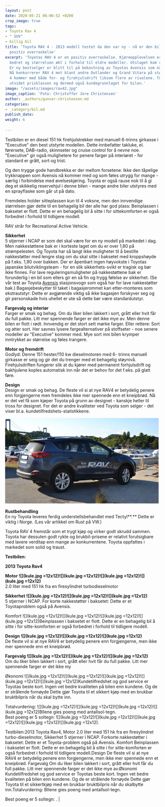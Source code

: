 ```yaml
---
layout: post
date: 2020-05-21 06:06:52 +0200
crop_image: true
tags:
- Toyota Rav 4
- " SUV"
- billig bil
title: 'Toyota RAV 4 - 2013 modell testet da den var ny - nå er den billigere : En
  positiv overraskelse'
excerpt: 'Toyotas RAV 4 er en positiv overraskelse. Kjøreopplevelsen er betydelig
  bedret og størrelsen økt i forhold til eldre modeller. Utslaget kom raskt på salgs-statistikken:
  Er ny bestselger er blitt til på bekostning av Toyotas Avensis som nå taper salg.
  Nå konkurrerer RAV 4 mot blant andre Outlander og Grand Vitara på størrelse. RAV
  4 kommer med både for- og firehjulsdrift liksom flere av rivalene. Toyota har således
  utvidet prisklassen og dermed også kundegrunnlaget for bilen.'
image: "/assets/images/rav42.jpg"
image_caption: 'Foto: Christoffer Jore Christensen'
author: _authors/gunnar-christensen.md
categories:
- _category/bil.md
publish_date: 
weight: 6

---
```

Testbilen er en diesel 151 hk firehjulstrekker med manuell 6-trinns girkasse i "Executive" den best utstyrte modellen. Dette innbefatter takluke, el. førersete, DAB-radio, skinnseter og cruise control for å nevne noe. "Executive" gir også mulighetere for penere farger på interiøret - for standard er grått, sort og trist.

Og den trygge gode handbrekka er der mellom forsetene: Ikke den tåpelige trykknappen som Avensis nå kommer med og som føles utrygg for mange - særlig i forbindelse med øvelseskjøring. Toyota er også rause nok til å gi deg et skikkelig reservehjul i denne bilen - mange andre biler utstyres med en sprayflaske som går ut på dato.

Fremdeles holder sitteplassen kun til 4 voksne, men den innvendige størrelsen gjør dette til en behagelig bil der alle har god plass: Beinplassen i baksetet er flott. Dette er en behagelig bil å sitte i for sittekomforten er også forbedret i forhold til tidligere modell.

RAV strår for Recreational Active Vehicle.

**Sikkerhet**  
5 stjerner i NCAP er som det skal være for en ny modell på markedet i dag. Men nakkestøttene bak er i korteste laget om du er over 1,80 på strømpelesten. Og Toyota har så langt ikke muligheter til å bestille nakkestøtter med lengre stag om du skal sitte i baksetet med kroppshøyde på f.eks. 1,90 over bakken. Der er åpenbart ingen høyvokste i Toyotas japanske bilutviklingsteam - for en slik sikkerhets-svikt er tragisk og bør ikke finnes. For lave reguleringsmuligheter på nakkestøttene bak er forunderlig i en bil som ellers gir en så fin og trygg følelse av sikkerhet. (Se vår test av Toyota [Avensis](avensis.htm) stasjonsvogn som også har for lave nakkestøtter bak.) Bagasjebeskytter til taket i bagasjerommet kan etter-monteres som ekstrautstyr: Dette er avgjørende viktig så ikke bagasjen forskyver seg og gir personskade hvis uhellet er ute så dette bør være standardutstyr.

**Fargevalg og interiør**  
Farger er smak og behag. Om du liker bilen lakkert i sort, grått eller hvit får du full pakke. Litt mer spennende farger er det ikke mye av. Men denne bilen er flott i rødt. Innvendig er det stort sett mørke farger. Eller rettere: Sort og atter sort. Her savnes lysere fargealternativer på stoffseter - noe senere modeller av "Executive" kommer med. Mye sort inni bilen krymper inntrykket av størrelse og føles trangere.

**Motor og fremdrift**  
Godlyd: Denne 151 hester/110 kw dieselmotoren med 6- trinns manuell girkasse er seig og gir det du trenger med et behagelig støynivå. Firehjulsdriften fungerer slik at du kjører med permanent forhjulsdrift og bakhjulene koples automatisk inn når det er behov for det f.eks. på glatt føre.

**Design**  
Design er smak og behag. De fleste vil si at nye RAV4 er betydelig penere enn forgjengerne men fremdeles ikke mer spennede enn et kneipbrød. Nå er det vel få som kjøper Toyota på grunn av designet - kanskje heller til tross for designet. For det er andre kvaliteter ved Toyota som selger - det viser bl.a. kundetilfredshets-statistikkene.

![](/assets/images/rav4.jpg)

**Rustbehandling**  
En ny Toyota leveres ferdig understellsbehandlet med Tectyl**.** Dette er viktig i Norge. (Les vår artikkel om Rust på VW.)

Toyota RAV 4 fremstår som et trygt kjøp og virker godt skrudd sammen. Toyota har dessuten godt rykte og brukbil-prisene er relativt forutsigbare med lavere verditap enn mange av konkurrentene. Toyota oppfattes i markedet som solid og traust.

**Testbilen:**

**2013 Toyota Rav4**

**Motor ![](kule.jpg =12x12)![](kule.jpg =12x12)![](kule.jpg =12x12)![](kule.jpg =12x12)**  
2\.0 liter med 151 hk fra en firesylindret turbodieselmotor

**Sikkerhet ![](kule.jpg =12x12)![](kule.jpg =12x12)![](kule.jpg =12x12)**  
5 stjerner i NCAP. For korte nakkestøtter i baksetet: Dette er et Toyotaproblem også på Avensis.

Komfort ![](kule.jpg =12x12)![](kule.jpg =12x12)![](kule.jpg =12x12)![](kule.jpg =12x12)Beinplassen i baksetet er flott. Dette er en behagelig bil å sitte i for sitte-komforten er også forbedret i forhold til tidligere modell.

**Design ![](kule.jpg =12x12)![](kule.jpg =12x12)![](kule.jpg =12x12)**  
De fleste vil si at nye RAV4 er betydelig penere enn forgjengerne, men ikke mer spennede enn et kneipbrød.

**Fargevalg ![](kule.jpg =12x12)![](kule.jpg =12x12)![](kule.jpg =12x12)**  
Om du liker bilen lakkert i sort, grått eller hvit får du full pakke. Litt mer spennende farger er det ikke my

Økonomi ![](kule.jpg =12x12)![](kule.jpg =12x12)![](kule.jpg =12x12)![](kule.jpg =12x12)![](kule.jpg =12x12)Kundetilfredshet og god service er Toyotas beste kort. Ingen vet bedre kvaliteten på bilen enn kundene. Og de er strålende fornøyde Dette gjør Toyota til et sikkert kjøp med en brukbar bruktbilpris når du skal bytte inn.

Totalvurdering: ![](kule.jpg =12x12)![](kule.jpg =12x12)![](kule.jpg =12x12)![](kule.jpg =12x12)BIlene gies poeng med antallsol-tegn.  
Best poeng er 5 soltegn: ![](kule.jpg =12x12)![](kule.jpg =12x12)![](kule.jpg =12x12)![](kule.jpg =12x12)![](kule.jpg =12x12). 

 Testbilen:2013 Toyota Rav4, Motor 2.0 liter med 151 hk fra en firesylindret turbo-dieselmotor, Sikkerhet 5 stjerner i NCAP. Forkorte nakkestøtter i baksetet: Dette er et Toyota-problem også på Avensis. Komfort Beinplassen i baksetet er flott. Dette er en behagelig bil å sitte i for sitte-komforten er også forbedret i forhold til tidligere modell.Design De fleste vil si at nye RAV4 er betydelig penere enn forgjengerne, men ikke mer spennede enn et kneipbrød. Fargevalg Om du liker bilen lakkert i sort, grått eller hvit får du full pakke. Litt mer spennende farger er det ikke mye av.Økonomi Kundetilfredshet og god service er Toyotas beste kort. Ingen vet bedre kvaliteten på bilen enn kundene. Og de er strålende fornøyde Dette gjør Toyota til et sikkertkjøp med en brukbar bruktbilpris når du skalbytte inn.Totalvurdering: BIlene gies poeng med antallsol-tegn.

Best poeng er 5 soltegn: . |